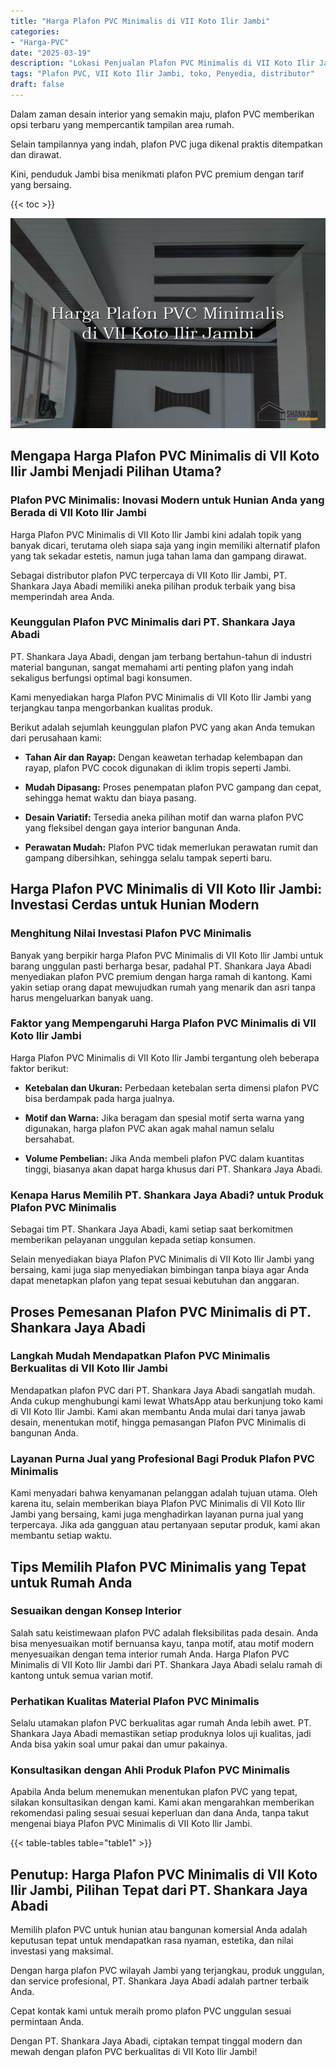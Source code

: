 ```yaml
---
title: "Harga Plafon PVC Minimalis di VII Koto Ilir Jambi"
categories: 
- "Harga-PVC"
date: "2025-03-19"
description: "Lokasi Penjualan Plafon PVC Minimalis di VII Koto Ilir Jambi bagi hunian, kantor, dan toko. Produk unggulan, variasi motif, variasi warna elegan, dengan servis instalasi oleh teknisi berpengalaman dan garansi resmi!|Servis penjualan Plafon PVC Minimalis di VII Koto Ilir Jambi bagi kebutuhan rumah, perkantoran, maupun ritel, dengan panel unggulan dan pemasangan oleh tenaga ahli berpengalaman dan kepastian resmi.|Pilihan Plafon PVC Minimalis di VII Koto Ilir Jambi yang terpercaya bagi tempat tinggal, office, serta gerai, dengan produk terbaik dan penempatan oleh tenaga ahli ahli dan garansi resmi.|Distribusi Plafon PVC Minimalis di VII Koto Ilir Jambi untuk tempat tinggal, office, serta ritel, beserta panel terbaik dan instalasi dikerjakan oleh tenaga ahli berpengalaman, dilengkapi dengan jaminan resmi.}"
tags: "Plafon PVC, VII Koto Ilir Jambi, toko, Penyedia, distributor"
draft: false
---
```


Dalam zaman desain interior yang semakin maju, plafon PVC memberikan opsi terbaru yang mempercantik tampilan area rumah.

Selain tampilannya yang indah, plafon PVC juga dikenal praktis ditempatkan dan dirawat.

Kini, penduduk Jambi bisa menikmati plafon PVC premium dengan tarif yang bersaing.

{{< toc >}}

![Harga Plafon PVC Minimalis di VII Koto Ilir Jambi](/images/Harga-PVC/Harga-Plafon-PVC-Minimalis-di-VII-Koto-Ilir-Jambi.png)


## Mengapa Harga Plafon PVC Minimalis di VII Koto Ilir Jambi Menjadi Pilihan Utama?

### Plafon PVC Minimalis: Inovasi Modern untuk Hunian Anda yang Berada di VII Koto Ilir Jambi

Harga Plafon PVC Minimalis di VII Koto Ilir Jambi kini adalah topik yang banyak dicari, terutama oleh siapa saja yang ingin memiliki alternatif plafon yang tak sekadar estetis, namun juga tahan lama dan gampang dirawat.

Sebagai distributor plafon PVC terpercaya di VII Koto Ilir Jambi, PT. Shankara Jaya Abadi memiliki aneka pilihan produk terbaik yang bisa memperindah area Anda.

### Keunggulan Plafon PVC Minimalis dari PT. Shankara Jaya Abadi

PT. Shankara Jaya Abadi, dengan jam terbang bertahun-tahun di industri material bangunan, sangat memahami arti penting plafon yang indah sekaligus berfungsi optimal bagi konsumen.

Kami menyediakan harga Plafon PVC Minimalis di VII Koto Ilir Jambi yang terjangkau tanpa mengorbankan kualitas produk.

Berikut adalah sejumlah keunggulan plafon PVC yang akan Anda temukan dari perusahaan kami:

- **Tahan Air dan Rayap:** Dengan keawetan terhadap kelembapan dan rayap, plafon PVC cocok digunakan di iklim tropis seperti Jambi.

- **Mudah Dipasang:** Proses penempatan plafon PVC gampang dan cepat, sehingga hemat waktu dan biaya pasang.

- **Desain Variatif:** Tersedia aneka pilihan motif dan warna plafon PVC yang fleksibel dengan gaya interior bangunan Anda.

- **Perawatan Mudah:** Plafon PVC tidak memerlukan perawatan rumit dan gampang dibersihkan, sehingga selalu tampak seperti baru.

## Harga Plafon PVC Minimalis di VII Koto Ilir Jambi: Investasi Cerdas untuk Hunian Modern

### Menghitung Nilai Investasi Plafon PVC Minimalis

Banyak yang berpikir harga Plafon PVC Minimalis di VII Koto Ilir Jambi untuk barang unggulan pasti berharga besar, padahal PT. Shankara Jaya Abadi menyediakan plafon PVC premium dengan harga ramah di kantong. Kami yakin setiap orang dapat mewujudkan rumah yang menarik dan asri tanpa harus mengeluarkan banyak uang.

### Faktor yang Mempengaruhi Harga Plafon PVC Minimalis di VII Koto Ilir Jambi

Harga Plafon PVC Minimalis di VII Koto Ilir Jambi tergantung oleh beberapa faktor berikut:

- **Ketebalan dan Ukuran:** Perbedaan ketebalan serta dimensi plafon PVC bisa berdampak pada harga jualnya.

- **Motif dan Warna:** Jika beragam dan spesial motif serta warna yang digunakan, harga plafon PVC akan agak mahal namun selalu bersahabat.

- **Volume Pembelian:** Jika Anda membeli plafon PVC dalam kuantitas tinggi, biasanya akan dapat harga khusus dari PT. Shankara Jaya Abadi.

### Kenapa Harus Memilih PT. Shankara Jaya Abadi? untuk Produk Plafon PVC Minimalis

Sebagai tim PT. Shankara Jaya Abadi, kami setiap saat berkomitmen memberikan pelayanan unggulan kepada setiap konsumen.

Selain menyediakan biaya Plafon PVC Minimalis di VII Koto Ilir Jambi yang bersaing, kami juga siap menyediakan bimbingan tanpa biaya agar Anda dapat menetapkan plafon yang tepat sesuai kebutuhan dan anggaran.

## Proses Pemesanan Plafon PVC Minimalis di PT. Shankara Jaya Abadi

### Langkah Mudah Mendapatkan Plafon PVC Minimalis Berkualitas di VII Koto Ilir Jambi

Mendapatkan plafon PVC dari PT. Shankara Jaya Abadi sangatlah mudah. Anda cukup menghubungi kami lewat WhatsApp atau berkunjung toko kami di VII Koto Ilir Jambi. Kami akan membantu Anda mulai dari tanya jawab desain, menentukan motif, hingga pemasangan Plafon PVC Minimalis di bangunan Anda.

### Layanan Purna Jual yang Profesional Bagi Produk Plafon PVC Minimalis

Kami menyadari bahwa kenyamanan pelanggan adalah tujuan utama. Oleh karena itu, selain memberikan biaya Plafon PVC Minimalis di VII Koto Ilir Jambi yang bersaing, kami juga menghadirkan layanan purna jual yang terpercaya. Jika ada gangguan atau pertanyaan seputar produk, kami akan membantu setiap waktu.

## Tips Memilih Plafon PVC Minimalis yang Tepat untuk Rumah Anda

### Sesuaikan dengan Konsep Interior

Salah satu keistimewaan plafon PVC adalah fleksibilitas pada desain. Anda bisa menyesuaikan motif bernuansa kayu, tanpa motif, atau motif modern menyesuaikan dengan tema interior rumah Anda. Harga Plafon PVC Minimalis di VII Koto Ilir Jambi dari PT. Shankara Jaya Abadi selalu ramah di kantong untuk semua varian motif.

### Perhatikan Kualitas Material Plafon PVC Minimalis

Selalu utamakan plafon PVC berkualitas agar rumah Anda lebih awet. PT. Shankara Jaya Abadi memastikan setiap produknya lolos uji kualitas, jadi Anda bisa yakin soal umur pakai dan umur pakainya.

### Konsultasikan dengan Ahli Produk Plafon PVC Minimalis

Apabila Anda belum menemukan menentukan plafon PVC yang tepat, silakan konsultasikan dengan kami. Kami akan mengarahkan memberikan rekomendasi paling sesuai sesuai keperluan dan dana Anda, tanpa takut mengenai biaya Plafon PVC Minimalis di VII Koto Ilir Jambi.

{{< table-tables table="table1" >}}

## Penutup: Harga Plafon PVC Minimalis di VII Koto Ilir Jambi, Pilihan Tepat dari PT. Shankara Jaya Abadi

Memilih plafon PVC untuk hunian atau bangunan komersial Anda adalah keputusan tepat untuk mendapatkan rasa nyaman, estetika, dan nilai investasi yang maksimal.

Dengan harga plafon PVC wilayah Jambi yang terjangkau, produk unggulan, dan service profesional, PT. Shankara Jaya Abadi adalah partner terbaik Anda.

Cepat kontak kami untuk meraih promo plafon PVC unggulan sesuai permintaan Anda.

Dengan PT. Shankara Jaya Abadi, ciptakan tempat tinggal modern dan mewah dengan plafon PVC berkualitas di VII Koto Ilir Jambi!